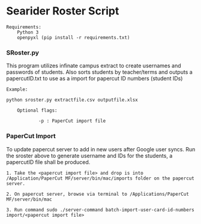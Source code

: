 # Searider Roster Script
    Requirements:
        Python 3
        openpyxl (pip install -r requirements.txt)


<h3>SRoster.py</h3>
This program utilizes infinate campus extract to create usernames and passwords of students. Also sorts students by teacher/terms and outputs a papercutID.txt to use as a import for papercut ID numbers (student IDs)

    Example:

    python sroster.py extractfile.csv outputfile.xlsx

        Optional flags:
        
                -p : PaperCut import file


<h3>PaperCut Import</h3>

To update papercut server to add in new users after Google user syncs. Run the sroster above to generate username and IDs for the students, a papercutID file shall be produced.

    1. Take the <papercut import file> and drop is into /Application/PaperCut MF/server/bin/mac/imports folder on the papercut server.

    2. On papercut server, browse via terminal to /Applications/PaperCut MF/server/bin/mac

    3. Run command sudo ./server-command batch-import-user-card-id-numbers import/<papercut import file>

